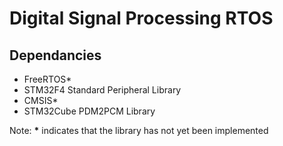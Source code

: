 # Digital Signal Processing RTOS
## Dependancies
- FreeRTOS*
- STM32F4 Standard Peripheral Library
- CMSIS*
- STM32Cube PDM2PCM Library

Note: __*__ indicates that the library has not yet been implemented

